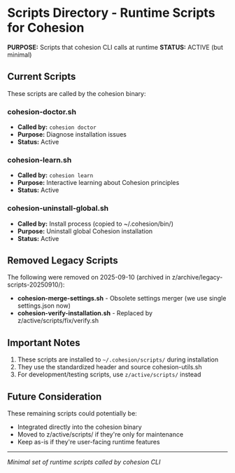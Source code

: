 # Scripts Directory - Runtime Scripts for Cohesion

**PURPOSE:** Scripts that cohesion CLI calls at runtime
**STATUS:** ACTIVE (but minimal)

## Current Scripts

These scripts are called by the cohesion binary:

### cohesion-doctor.sh
- **Called by:** `cohesion doctor`
- **Purpose:** Diagnose installation issues
- **Status:** Active

### cohesion-learn.sh
- **Called by:** `cohesion learn`
- **Purpose:** Interactive learning about Cohesion principles
- **Status:** Active

### cohesion-uninstall-global.sh
- **Called by:** Install process (copied to ~/.cohesion/bin/)
- **Purpose:** Uninstall global Cohesion installation
- **Status:** Active

## Removed Legacy Scripts

The following were removed on 2025-09-10 (archived in z/archive/legacy-scripts-20250910/):
- **cohesion-merge-settings.sh** - Obsolete settings merger (we use single settings.json now)
- **cohesion-verify-installation.sh** - Replaced by z/active/scripts/fix/verify.sh

## Important Notes

1. These scripts are installed to `~/.cohesion/scripts/` during installation
2. They use the standardized header and source cohesion-utils.sh
3. For development/testing scripts, use `z/active/scripts/` instead

## Future Consideration

These remaining scripts could potentially be:
- Integrated directly into the cohesion binary
- Moved to z/active/scripts/ if they're only for maintenance
- Keep as-is if they're user-facing runtime features

---

*Minimal set of runtime scripts called by cohesion CLI*